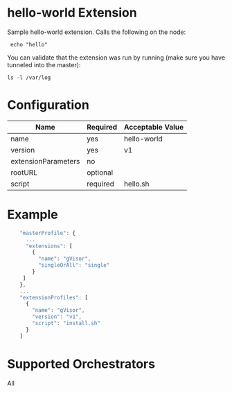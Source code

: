 # hello-world Extension

Sample hello-world extension.  Calls the following on the node:

```
 echo "hello"
```

You can validate that the extension was run by running (make sure you have tunneled into the master):
```
ls -l /var/log
```

# Configuration
|Name|Required|Acceptable Value|
|---|---|---|
|name|yes|hello-world|
|version|yes|v1|
|extensionParameters|no||
|rootURL|optional||
|script|required|hello.sh|

# Example
``` javascript
    "masterProfile": {
      ...
      "extensions": [
        {
          "name": "gVisor",
          "singleOrAll": "single"
        }
     ]
    },
    ...
    "extensionProfiles": [
      {
        "name": "gVisor",
        "version": "v1",
        "script": "install.sh"
      }
    ]


```

# Supported Orchestrators
All
